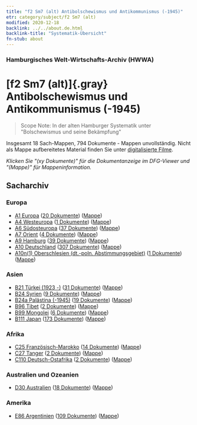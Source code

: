 ```yaml
---
title: "f2 Sm7 (alt) Antibolschewismus und Antikommunismus (-1945)"
etr: category/subject/f2 Sm7 (alt)
modified: 2020-12-18
backlink: ../../about.de.html
backlink-title: "Systematik-Übersicht"
fn-stub: about
---
```


### Hamburgisches Welt-Wirtschafts-Archiv (HWWA)
# [f2 Sm7 (alt)]{.gray}&#8201; Antibolschewismus und Antikommunismus (-1945)&#160; 


> Scope Note: In der alten Hamburger Systematik unter "Bolschewismus und seine Bekämpfung"



Insgesamt 18 Sach-Mappen, 794 Dokumente - Mappen unvollständig.
Nicht als Mappe aufbereitetes Material finden Sie unter [digitalisierte Filme](/film/h1_sh).

_Klicken Sie "(xy Dokumente)" für die Dokumentanzeige im DFG-Viewer und "(Mappe)" für Mappeninformation._

## Sacharchiv




### Europa

- [A1 Europa](../../../geo/about.de.html#A1) (<a href="https://dfg-viewer.de/show/?tx_dlf[id]=https://pm20.zbw.eu/mets/sh/1408xx/140892/1442xx/144293/public.mets.de.xml" target="_blank">20 Dokumente</a>) ([Mappe](http://purl.org/pressemappe20/folder/sh/140892,144293))
- [A4 Westeuropa](../../../geo/about.de.html#A4) (<a href="https://dfg-viewer.de/show/?tx_dlf[id]=https://pm20.zbw.eu/mets/sh/1408xx/140897/1442xx/144293/public.mets.de.xml" target="_blank">1 Dokumente</a>) ([Mappe](http://purl.org/pressemappe20/folder/sh/140897,144293))
- [A6 Südosteuropa](../../../geo/about.de.html#A6) (<a href="https://dfg-viewer.de/show/?tx_dlf[id]=https://pm20.zbw.eu/mets/sh/1409xx/140900/1442xx/144293/public.mets.de.xml" target="_blank">37 Dokumente</a>) ([Mappe](http://purl.org/pressemappe20/folder/sh/140900,144293))
- [A7 Orient](../../../geo/about.de.html#A7) (<a href="https://dfg-viewer.de/show/?tx_dlf[id]=https://pm20.zbw.eu/mets/sh/1409xx/140902/1442xx/144293/public.mets.de.xml" target="_blank">4 Dokumente</a>) ([Mappe](http://purl.org/pressemappe20/folder/sh/140902,144293))
- [A9 Hamburg](../../../geo/about.de.html#A9) (<a href="https://dfg-viewer.de/show/?tx_dlf[id]=https://pm20.zbw.eu/mets/sh/1409xx/140905/1442xx/144293/public.mets.de.xml" target="_blank">39 Dokumente</a>) ([Mappe](http://purl.org/pressemappe20/folder/sh/140905,144293))
- [A10 Deutschland](../../../geo/about.de.html#A10) (<a href="https://dfg-viewer.de/show/?tx_dlf[id]=https://pm20.zbw.eu/mets/sh/1261xx/126128/1442xx/144293/public.mets.de.xml" target="_blank">307 Dokumente</a>) ([Mappe](http://purl.org/pressemappe20/folder/sh/126128,144293))
- [A10n(1) Oberschlesien (dt.-poln. Abstimmungsgebiet)](../../../geo/about.de.html#A10n(1)) (<a href="https://dfg-viewer.de/show/?tx_dlf[id]=https://pm20.zbw.eu/mets/sh/1409xx/140948/1442xx/144293/public.mets.de.xml" target="_blank">1 Dokumente</a>) ([Mappe](http://purl.org/pressemappe20/folder/sh/140948,144293))

### Asien

- [B21 Türkei (1923 -)](../../../geo/about.de.html#B21) (<a href="https://dfg-viewer.de/show/?tx_dlf[id]=https://pm20.zbw.eu/mets/sh/1411xx/141111/1442xx/144293/public.mets.de.xml" target="_blank">31 Dokumente</a>) ([Mappe](http://purl.org/pressemappe20/folder/sh/141111,144293))
- [B24 Syrien](../../../geo/about.de.html#B24) (<a href="https://dfg-viewer.de/show/?tx_dlf[id]=https://pm20.zbw.eu/mets/sh/1411xx/141114/1442xx/144293/public.mets.de.xml" target="_blank">9 Dokumente</a>) ([Mappe](http://purl.org/pressemappe20/folder/sh/141114,144293))
- [B24a Palästina (-1945)](../../../geo/about.de.html#B24a) (<a href="https://dfg-viewer.de/show/?tx_dlf[id]=https://pm20.zbw.eu/mets/sh/1411xx/141115/1442xx/144293/public.mets.de.xml" target="_blank">19 Dokumente</a>) ([Mappe](http://purl.org/pressemappe20/folder/sh/141115,144293))
- [B96 Tibet](../../../geo/about.de.html#B96) (<a href="https://dfg-viewer.de/show/?tx_dlf[id]=https://pm20.zbw.eu/mets/sh/1412xx/141259/1442xx/144293/public.mets.de.xml" target="_blank">2 Dokumente</a>) ([Mappe](http://purl.org/pressemappe20/folder/sh/141259,144293))
- [B99 Mongolei](../../../geo/about.de.html#B99) (<a href="https://dfg-viewer.de/show/?tx_dlf[id]=https://pm20.zbw.eu/mets/sh/1412xx/141261/1442xx/144293/public.mets.de.xml" target="_blank">6 Dokumente</a>) ([Mappe](http://purl.org/pressemappe20/folder/sh/141261,144293))
- [B111 Japan](../../../geo/about.de.html#B111) (<a href="https://dfg-viewer.de/show/?tx_dlf[id]=https://pm20.zbw.eu/mets/sh/1412xx/141272/1442xx/144293/public.mets.de.xml" target="_blank">173 Dokumente</a>) ([Mappe](http://purl.org/pressemappe20/folder/sh/141272,144293))

### Afrika

- [C25 Französisch-Marokko](../../../geo/about.de.html#C25) (<a href="https://dfg-viewer.de/show/?tx_dlf[id]=https://pm20.zbw.eu/mets/sh/1413xx/141358/1442xx/144293/public.mets.de.xml" target="_blank">14 Dokumente</a>) ([Mappe](http://purl.org/pressemappe20/folder/sh/141358,144293))
- [C27 Tanger](../../../geo/about.de.html#C27) (<a href="https://dfg-viewer.de/show/?tx_dlf[id]=https://pm20.zbw.eu/mets/sh/1413xx/141360/1442xx/144293/public.mets.de.xml" target="_blank">2 Dokumente</a>) ([Mappe](http://purl.org/pressemappe20/folder/sh/141360,144293))
- [C110 Deutsch-Ostafrika](../../../geo/about.de.html#C110) (<a href="https://dfg-viewer.de/show/?tx_dlf[id]=https://pm20.zbw.eu/mets/sh/1414xx/141471/1442xx/144293/public.mets.de.xml" target="_blank">2 Dokumente</a>) ([Mappe](http://purl.org/pressemappe20/folder/sh/141471,144293))

### Australien und Ozeanien

- [D30 Australien](../../../geo/about.de.html#D30) (<a href="https://dfg-viewer.de/show/?tx_dlf[id]=https://pm20.zbw.eu/mets/sh/1416xx/141621/1442xx/144293/public.mets.de.xml" target="_blank">18 Dokumente</a>) ([Mappe](http://purl.org/pressemappe20/folder/sh/141621,144293))

### Amerika

- [E86 Argentinien](../../../geo/about.de.html#E86) (<a href="https://dfg-viewer.de/show/?tx_dlf[id]=https://pm20.zbw.eu/mets/sh/1416xx/141692/1442xx/144293/public.mets.de.xml" target="_blank">109 Dokumente</a>) ([Mappe](http://purl.org/pressemappe20/folder/sh/141692,144293))


